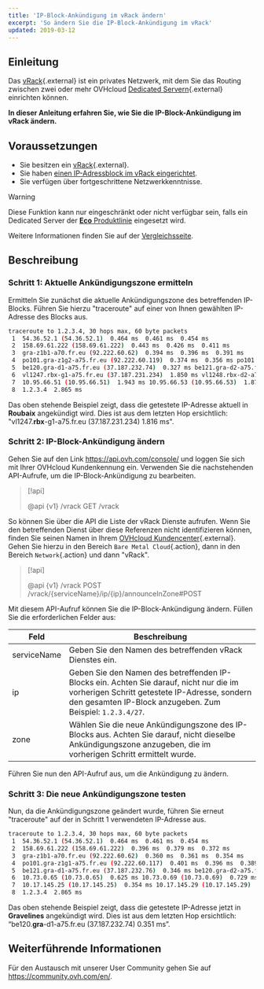 ```yaml
---
title: 'IP-Block-Ankündigung im vRack ändern'
excerpt: 'So ändern Sie die IP-Block-Ankündigung im vRack'
updated: 2019-03-12
---
```


## Einleitung

Das [vRack](https://www.ovh.de/loesungen/vrack/){.external} ist ein privates Netzwerk, mit dem Sie das Routing zwischen zwei oder mehr OVHcloud [Dedicated Servern](https://www.ovhcloud.com/de/bare-metal/){.external} einrichten können.

**In dieser Anleitung erfahren Sie, wie Sie die IP-Block-Ankündigung im vRack ändern.**

## Voraussetzungen

- Sie besitzen ein [vRack](https://www.ovh.de/loesungen/vrack/){.external}.
- Sie haben [einen IP-Adressblock im vRack eingerichtet](configuring-an-ip-block-in-a-vrack1.).
- Sie verfügen über fortgeschrittene Netzwerkkenntnisse.

> [!warning]
> Diese Funktion kann nur eingeschränkt oder nicht verfügbar sein, falls ein Dedicated Server der [**Eco** Produktlinie](https://eco.ovhcloud.com/de/about/) eingesetzt wird.
>
> Weitere Informationen finden Sie auf der [Vergleichsseite](https://eco.ovhcloud.com/de/compare/).

## Beschreibung

### Schritt 1: Aktuelle Ankündigungszone ermitteln

Ermitteln Sie zunächst die aktuelle Ankündigungszone des betreffenden IP-Blocks. Führen Sie hierzu "traceroute" auf einer von Ihnen gewählten IP-Adresse des Blocks aus. 

```sh
traceroute to 1.2.3.4, 30 hops max, 60 byte packets
 1  54.36.52.1 (54.36.52.1)  0.464 ms  0.461 ms  0.454 ms
 2  158.69.61.222 (158.69.61.222)  0.443 ms  0.426 ms  0.411 ms
 3  gra-z1b1-a70.fr.eu (92.222.60.62)  0.394 ms  0.396 ms  0.391 ms
 4  po101.gra-z1g2-a75.fr.eu (92.222.60.119)  0.374 ms  0.356 ms po101.gra-z1g1-a75.fr.eu (92.222.60.117)  0.333 ms
 5  be120.gra-d1-a75.fr.eu (37.187.232.74)  0.327 ms be121.gra-d2-a75.fr.eu (37.187.232.80)  0.335 ms be120.gra-d2-a75.fr.eu (37.187.232.78)  0.328 ms
 6  vl1247.rbx-g1-a75.fr.eu (37.187.231.234)  1.850 ms vl1248.rbx-d2-a75.fr.eu (37.187.231.252)  1.874 ms vl1247.rbx-g1-a75.fr.eu (37.187.231.234)  1.816 ms
 7  10.95.66.51 (10.95.66.51)  1.943 ms 10.95.66.53 (10.95.66.53)  1.872 ms 10.95.66.59 (10.95.66.59)  1.860 ms
 8  1.2.3.4  2.865 ms
```

Das oben stehende Beispiel zeigt, dass die getestete IP-Adresse aktuell in **Roubaix** angekündigt wird. Dies ist aus dem letzten Hop ersichtlich: "vl1247.**rbx**-g1-a75.fr.eu (37.187.231.234) 1.816 ms".

### Schritt 2: IP-Block-Ankündigung ändern

Gehen Sie auf den Link <https://api.ovh.com/console/> und loggen Sie sich mit Ihrer OVHcloud Kundenkennung ein. Verwenden Sie die nachstehenden API-Aufrufe, um die IP-Block-Ankündigung zu bearbeiten.

> [!api]
>
> @api {v1} /vrack GET /vrack
> 

So können Sie über die API die Liste der vRack Dienste aufrufen. Wenn Sie den betreffenden Dienst über diese Referenzen nicht identifizieren können, finden Sie seinen Namen in Ihrem [OVHcloud Kundencenter](https://www.ovh.com/auth/?action=gotomanager&from=https://www.ovh.de/&ovhSubsidiary=de){.external}. Gehen Sie hierzu in den Bereich `Bare Metal Cloud`{.action}, dann in den Bereich `Network`{.action} und dann "vRack". 

> [!api]
>
> @api {v1} /vrack POST /vrack/{serviceName}/ip/{ip}/announceInZone#POST
> 

Mit diesem API-Aufruf können Sie die IP-Block-Ankündigung ändern. Füllen Sie die erforderlichen Felder aus:

|Feld|Beschreibung|
|---|---|
|serviceName|Geben Sie den Namen des betreffenden vRack Dienstes ein.|
|ip|Geben Sie den Namen des betreffenden IP-Blocks ein. Achten Sie darauf, nicht nur die im vorherigen Schritt getestete IP-Adresse, sondern den gesamten IP-Block anzugeben. Zum Beispiel: `1.2.3.4/27`.|
|zone|Wählen Sie die neue Ankündigungszone des IP-Blocks aus. Achten Sie darauf, nicht dieselbe Ankündigungszone anzugeben, die im vorherigen Schritt ermittelt wurde.|

Führen Sie nun den API-Aufruf aus, um die Ankündigung zu ändern.

### Schritt 3: Die neue Ankündigungszone testen

Nun, da die Ankündigungszone geändert wurde, führen Sie erneut "traceroute" auf der in Schritt 1 verwendeten IP-Adresse aus.

```sh
traceroute to 1.2.3.4, 30 hops max, 60 byte packets
 1  54.36.52.1 (54.36.52.1)  0.464 ms  0.461 ms  0.454 ms
 2  158.69.61.222 (158.69.61.222)  0.396 ms  0.379 ms  0.372 ms
 3  gra-z1b1-a70.fr.eu (92.222.60.62)  0.360 ms  0.361 ms  0.354 ms
 4  po101.gra-z1g1-a75.fr.eu (92.222.60.117)  0.401 ms  0.396 ms  0.389 ms
 5  be121.gra-d1-a75.fr.eu (37.187.232.76)  0.346 ms be120.gra-d2-a75.fr.eu (37.187.232.78)  0.318 ms be120.gra-d1-a75.fr.eu (37.187.232.74)  0.351 ms
 6  10.73.0.65 (10.73.0.65)  0.625 ms 10.73.0.69 (10.73.0.69)  0.729 ms 10.73.0.65 (10.73.0.65)  0.526 ms
 7  10.17.145.25 (10.17.145.25)  0.354 ms 10.17.145.29 (10.17.145.29)  0.426 ms 10.17.145.25 (10.17.145.25)  0.415 ms
 8  1.2.3.4  2.865 ms
```

Das oben stehende Beispiel zeigt, dass die getestete IP-Adresse jetzt in **Gravelines** angekündigt wird. Dies ist aus dem letzten Hop ersichtlich: “be120.**gra**-d1-a75.fr.eu (37.187.232.74) 0.351 ms”.

## Weiterführende Informationen

Für den Austausch mit unserer User Community gehen Sie auf <https://community.ovh.com/en/>.